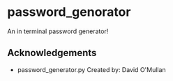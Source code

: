 # password_genorator
An in terminal password generator!

## Acknowledgements
- password_generator.py Created by: David O'Mullan
